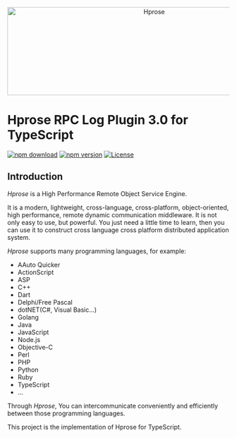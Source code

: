 <p align="center"><img src="https://hprose.com/banner.@2x.png" alt="Hprose" title="Hprose" width="650" height="200" /></p>

# Hprose RPC Log Plugin 3.0 for TypeScript

[![npm download](https://img.shields.io/npm/dm/@hprose/rpc-plugin-log.svg)](https://www.npmjs.com/package/@hprose/rpc-plugin-log)
[![npm version](https://img.shields.io/npm/v/@hprose/rpc-plugin-log.svg)](https://www.npmjs.com/package/@hprose/rpc-plugin-log)
[![License](https://img.shields.io/npm/l/@hprose/rpc-plugin-log.svg)](http://opensource.org/licenses/MIT)

## Introduction

*Hprose* is a High Performance Remote Object Service Engine.

It is a modern, lightweight, cross-language, cross-platform, object-oriented, high performance, remote dynamic communication middleware. It is not only easy to use, but powerful. You just need a little time to learn, then you can use it to construct cross language cross platform distributed application system.

*Hprose* supports many programming languages, for example:

* AAuto Quicker
* ActionScript
* ASP
* C++
* Dart
* Delphi/Free Pascal
* dotNET(C#, Visual Basic...)
* Golang
* Java
* JavaScript
* Node.js
* Objective-C
* Perl
* PHP
* Python
* Ruby
* TypeScript
* ...

Through *Hprose*, You can intercommunicate conveniently and efficiently between those programming languages.

This project is the implementation of Hprose for TypeScript.
